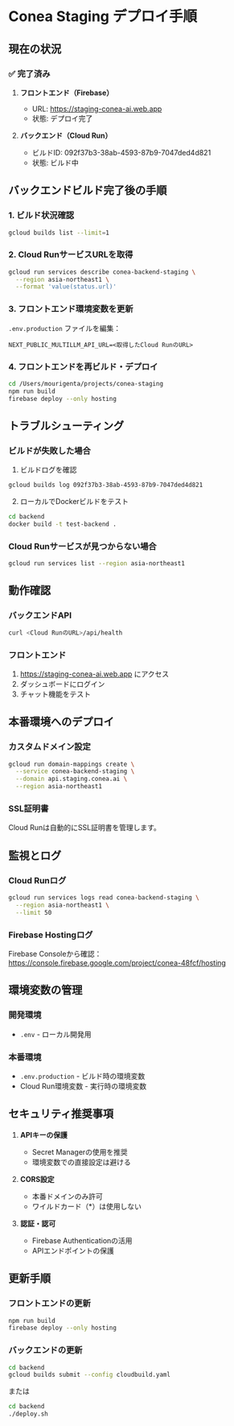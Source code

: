# Conea Staging デプロイ手順

## 現在の状況

### ✅ 完了済み
1. **フロントエンド（Firebase）**
   - URL: https://staging-conea-ai.web.app
   - 状態: デプロイ完了

2. **バックエンド（Cloud Run）**
   - ビルドID: 092f37b3-38ab-4593-87b9-7047ded4d821
   - 状態: ビルド中

## バックエンドビルド完了後の手順

### 1. ビルド状況確認
```bash
gcloud builds list --limit=1
```

### 2. Cloud RunサービスURLを取得
```bash
gcloud run services describe conea-backend-staging \
  --region asia-northeast1 \
  --format 'value(status.url)'
```

### 3. フロントエンド環境変数を更新
`.env.production` ファイルを編集：
```
NEXT_PUBLIC_MULTILLM_API_URL=<取得したCloud RunのURL>
```

### 4. フロントエンドを再ビルド・デプロイ
```bash
cd /Users/mourigenta/projects/conea-staging
npm run build
firebase deploy --only hosting
```

## トラブルシューティング

### ビルドが失敗した場合
1. ビルドログを確認
```bash
gcloud builds log 092f37b3-38ab-4593-87b9-7047ded4d821
```

2. ローカルでDockerビルドをテスト
```bash
cd backend
docker build -t test-backend .
```

### Cloud Runサービスが見つからない場合
```bash
gcloud run services list --region asia-northeast1
```

## 動作確認

### バックエンドAPI
```bash
curl <Cloud RunのURL>/api/health
```

### フロントエンド
1. https://staging-conea-ai.web.app にアクセス
2. ダッシュボードにログイン
3. チャット機能をテスト

## 本番環境へのデプロイ

### カスタムドメイン設定
```bash
gcloud run domain-mappings create \
  --service conea-backend-staging \
  --domain api.staging.conea.ai \
  --region asia-northeast1
```

### SSL証明書
Cloud Runは自動的にSSL証明書を管理します。

## 監視とログ

### Cloud Runログ
```bash
gcloud run services logs read conea-backend-staging \
  --region asia-northeast1 \
  --limit 50
```

### Firebase Hostingログ
Firebase Consoleから確認：
https://console.firebase.google.com/project/conea-48fcf/hosting

## 環境変数の管理

### 開発環境
- `.env` - ローカル開発用

### 本番環境
- `.env.production` - ビルド時の環境変数
- Cloud Run環境変数 - 実行時の環境変数

## セキュリティ推奨事項

1. **APIキーの保護**
   - Secret Managerの使用を推奨
   - 環境変数での直接設定は避ける

2. **CORS設定**
   - 本番ドメインのみ許可
   - ワイルドカード（*）は使用しない

3. **認証・認可**
   - Firebase Authenticationの活用
   - APIエンドポイントの保護

## 更新手順

### フロントエンドの更新
```bash
npm run build
firebase deploy --only hosting
```

### バックエンドの更新
```bash
cd backend
gcloud builds submit --config cloudbuild.yaml
```

または

```bash
cd backend
./deploy.sh
```